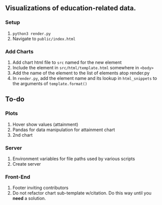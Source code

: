 ## Visualizations of education-related data.

### Setup
1. `python3 render.py`
2. Navigate to `public/index.html`

### Add Charts
1. Add chart html file to `src` named for the new element
2. Include the element in `src/html/template.html` somewhere in `<body>`
3. Add the name of the element to the list of elements atop render.py
3. In `render.py`, add the element name and its lookup in `html_snippets` to the arguments of `template.format()`

## To-do
### Plots
1. Hover show values (attainment)
2. Pandas for data manipulation for attainment chart
3. 2nd chart
### Server
1. Environment variables for file paths used by various scripts
2. Create server
### Front-End
1. Footer inviting contributors
2. Do not refactor chart sub-template w/citation. Do this way until you __need__ a solution.